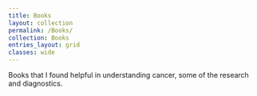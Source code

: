 ```yaml
---
title: Books
layout: collection
permalink: /Books/
collection: Books
entries_layout: grid
classes: wide
---
```


Books that I found helpful in understanding cancer, some of the research and diagnostics. 
